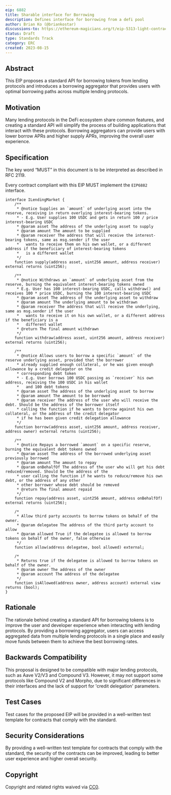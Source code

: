 ```yaml
---
eip: 6882
title: Sharable interface for Borrowing
description: Defines interface for borrowing from a defi pool
author: Brian Ko (@briankostar)
discussions-to: https://ethereum-magicians.org/t/eip-5313-light-contract-ownership/10052
status: Draft
type: Standards Track
category: ERC
created: 2023-08-15
---
```


## Abstract

This EIP proposes a standard API for borrowing tokens from lending protocols and introduces a borrowing aggregator that provides users with optimal borrowing paths across multiple lending protocols.

## Motivation

Many lending protocols in the DeFi ecosystem share common features, and creating a standard API will simplify the process of building applications that interact with these protocols. Borrowing aggregators can provide users with lower borrow APRs and higher supply APRs, improving the overall user experience.

## Specification

The key word “MUST” in this document is to be interpreted as described in RFC 2119.

Every contract compliant with this EIP MUST implement the `EIP6882` interface.

```solidity
interface ILendingMarket {
    /**
     * @notice Supplies an `amount` of underlying asset into the reserve, receiving in return overlying interest-bearing tokens.
     * - E.g. User supplies 100 USDC and gets in return 100 / price interest-bearing USDC
     * @param asset The address of the underlying asset to supply
     * @param amount The amount to be supplied
     * @param receiver The address that will receive the interest-bearing tokens, same as msg.sender if the user
     *   wants to receive them on his own wallet, or a different address if the beneficiary of interest-bearing tokens
     *   is a different wallet
     */
    function supply(address asset, uint256 amount, address receiver) external returns (uint256);

    /**
     * @notice Withdraws an `amount` of underlying asset from the reserve, burning the equivalent interest-bearing tokens owned
     * E.g. User has 100 interest-bearing USDC, calls withdraw() and receives 100 * price USDC, burning the 100 interest-bearing USDC
     * @param asset The address of the underlying asset to withdraw
     * @param amount The underlying amount to be withdrawn
     * @param receiver The address that will receive the underlying, same as msg.sender if the user
     *   wants to receive it on his own wallet, or a different address if the beneficiary is a
     *   different wallet
     * @return The final amount withdrawn
     */
    function withdraw(address asset, uint256 amount, address receiver) external returns (uint256);

    /**
     * @notice Allows users to borrow a specific `amount` of the reserve underlying asset, provided that the borrower
     * already supplied enough collateral, or he was given enough allowance by a credit delegator on the
     * corresponding debt token
     * - E.g. User borrows 100 USDC passing as `receiver` his own address, receiving the 100 USDC in his wallet
     *   and 100 debt tokens
     * @param asset The address of the underlying asset to borrow
     * @param amount The amount to be borrowed
     * @param receiver The address of the user who will receive the debt. Should be the address of the borrower itself
     * calling the function if he wants to borrow against his own collateral, or the address of the credit delegator
     * if he has been given credit delegation allowance
     */
    function borrow(address asset, uint256 amount, address receiver, address owner) external returns (uint256);

    /**
     * @notice Repays a borrowed `amount` on a specific reserve, burning the equivalent debt tokens owned
     * @param asset The address of the borrowed underlying asset previously borrowed
     * @param amount The amount to repay
     * @param onBehalfOf The address of the user who will get his debt reduced/removed. Should be the address of the
     * user calling the function if he wants to reduce/remove his own debt, or the address of any other
     * other borrower whose debt should be removed
     * @return The final amount repaid
     */
    function repay(address asset, uint256 amount, address onBehalfOf) external returns (uint256);

    /*
     * Allow third party accounts to borrow tokens on behalf of the owner.
     * @param delegatee The address of the third party account to allow
     * @param allowed True if the delegatee is allowed to borrow tokens on behalf of the owner, false otherwise
     */
    function allow(address delegatee, bool allowed) external;

    /*
     * Returns true if the delegatee is allowed to borrow tokens on behalf of the owner.
     * @param owner The address of the owner
     * @param account The address of the delegatee
     */
    function isAllowed(address owner, address account) external view returns (bool);
}

```

## Rationale

The rationale behind creating a standard API for borrowing tokens is to improve the user and developer experience when interacting with lending protocols. By providing a borrowing aggregator, users can access aggregated data from multiple lending protocols in a single place and easily move funds between them to achieve the best borrowing rates.

## Backwards Compatibility

This proposal is designed to be compatible with major lending protocols, such as Aave V2/V3 and Compound V3. However, it may not support some protocols like Compound V2 and Morpho, due to significant differences in their interfaces and the lack of support for 'credit delegation' parameters.

## Test Cases

Test cases for the proposed EIP will be provided in a well-written test template for contracts that comply with the standard.

## Security Considerations

By providing a well-written test template for contracts that comply with the standard, the security of the contracts can be improved, leading to better user experience and higher overall security.

## Copyright

Copyright and related rights waived via [CC0](../LICENSE.md).
